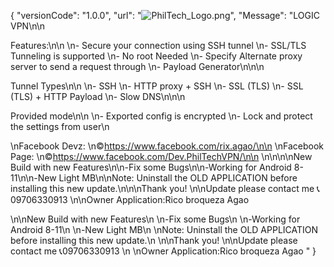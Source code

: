 {
 "versionCode": "1.0.0", "url": "<img src="https://tinypic.host/images/2022/11/14/PhilTech_Logo.png" alt="PhilTech_Logo.png" border="0" />", "Message": "LOGIC VPN\n\n

Features:\n\n
\n- Secure your connection using SSH tunnel
\n- SSL/TLS Tunneling is supported 
\n- No root Needed
\n- Specify Alternate proxy server to send a request through
\n- Payload Generator\n\n\n

Tunnel Types\n\n
\n- SSH
\n- HTTP proxy + SSH
\n- SSL (TLS)
\n- SSL (TLS) + HTTP Payload
\n- Slow DNS\n\n\n

Provided mode\n\n
\n- Exported config is encrypted
\n- Lock and protect the settings from user\n

\nFacebook Devz:
\n©https://www.facebook.com/rix.agao/\n\n
\nFacebook Page:
\n©https://www.facebook.com/Dev.PhilTechVPN/\n\n                                                                                                             \n\n\n\nNew Build with new Features\n\n-Fix some Bugs\n\n-Working for Android 8-11\n\n-New Light MB\n\nNote: Uninstall the OLD APPLICATION before installing this new update.\n\n\nThank you! \n\nUpdate please contact me 📞09706330913 \n\nOwner Application:Rico broqueza Agao

\n\nNew Build with new Features\n
\n-Fix some Bugs\n
\n-Working for Android 8-11\n
\n-New Light MB\n
\nNote: Uninstall the OLD APPLICATION before installing this new update.\n
\n\nThank you! \n\nUpdate please contact me 📞09706330913 \n
\nOwner Application:Rico broqueza Agao
"
}
